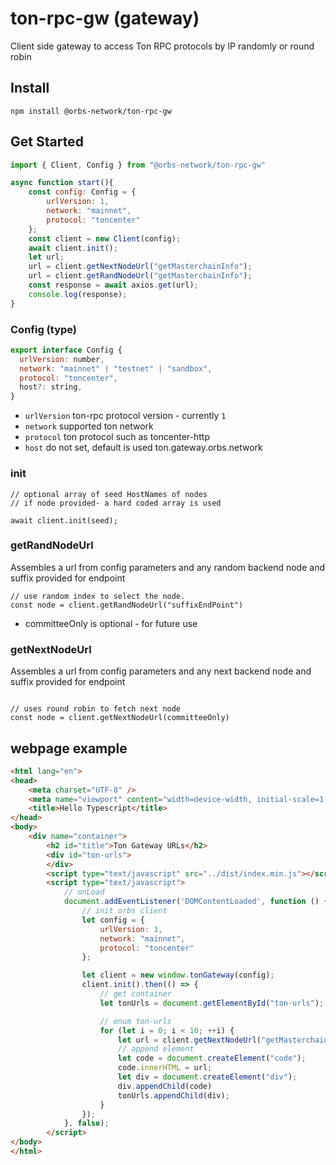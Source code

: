 # ton-rpc-gw (gateway)
Client side gateway to access Ton RPC protocols by IP randomly or round robin

## Install
```
npm install @orbs-network/ton-rpc-gw
```

## Get Started
```js
import { Client, Config } from "@orbs-network/ton-rpc-gw"

async function start(){        
    const config: Config = {
        urlVersion: 1,
        network: "mainnet",
        protocol: "toncenter"
    };  
    const client = new Client(config);
    await client.init();
    let url;
    url = client.getNextNodeUrl("getMasterchainInfo");
    url = client.getRandNodeUrl("getMasterchainInfo");
    const response = await axios.get(url);    
    console.log(response);
}
```

### Config (type)
```js
export interface Config {  
  urlVersion: number,
  network: "mainnet" | "testnet" | "sandbox",
  protocol: "toncenter",
  host?: string,
}
```
- ```urlVersion``` ton-rpc protocol version - currently ```1```
- ```network``` supported ton network
- ```protocol``` ton protocol such as toncenter-http
- ```host``` do not set, default is used ton.gateway.orbs.network

### init
```JS
// optional array of seed HostNames of nodes
// if node provided- a hard coded array is used

await client.init(seed);
```


### getRandNodeUrl
Assembles a url from config parameters and any random backend node and suffix provided for endpoint
```JS
// use random index to select the node.
const node = client.getRandNodeUrl("suffixEndPoint")
```
 - committeeOnly is optional - for future use

### getNextNodeUrl
Assembles a url from config parameters and any next backend node and suffix provided for endpoint
```JS

// uses round robin to fetch next node
const node = client.getNextNodeUrl(committeeOnly)
```
## webpage example

```html
<html lang="en">
<head>
    <meta charset="UTF-8" />
    <meta name="viewport" content="width=device-width, initial-scale=1.0" />
    <title>Hello Typescript</title>
</head>
<body>
    <div name="container">
        <h2 id="title">Ton Gateway URLs</h2>
        <div id="ton-urls">
        </div>
        <script type="text/javascript" src="../dist/index.min.js"></script>
        <script type="text/javascript">
            // onLoad
            document.addEventListener('DOMContentLoaded', function () {
                // init orbs client                
                let config = {
                    urlVersion: 1,
                    network: "mainnet",
                    protocol: "toncenter"
                };

                let client = new window.tonGateway(config);
                client.init().then(() => {
                    // get container
                    let tonUrls = document.getElementById("ton-urls");

                    // enum ton-urls
                    for (let i = 0; i < 10; ++i) {
                        let url = client.getNextNodeUrl("getMasterchainInfo");
                        // append element
                        let code = document.createElement("code");
                        code.innerHTML = url;
                        let div = document.createElement("div");
                        div.appendChild(code)
                        tonUrls.appendChild(div);
                    }
                });
            }, false);
        </script>
</body>
</html>
```
